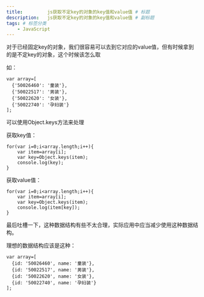 ```yaml
---
title:         js获取不定key的对象的key值和value值 # 标题
description:   js获取不定key的对象的key值和value值 # 副标题
tags: # 标签分类
    - JavaScript
---
```


对于已经固定key的对象，我们很容易可以去到它对应的value值，但有时候拿到的是不定key的对象，这个时候该怎么取

如：
```
var array=[
  {'50026460': '童装'},
  {'50022517': '男装'},
  {'50022620': '女装'},
  {'50022740': '孕妇装'}
];
```

可以使用Object.keys方法来处理

获取key值：
```
for(var i=0;i<array.length;i++){
    var item=array[i];
    var key=Object.keys(item);
    console.log(key);
}
```

获取value值：
```
for(var i=0;i<array.length;i++){
    var item=array[i];
    var key=Object.keys(item);
    console.log(item[key]);
}
```

最后吐槽一下，这种数据结构有些不太合理，实际应用中应当减少使用这种数据结构。

理想的数据结构应该是这种：
```
var array=[
  {id: '50026460', name: '童装'},
  {id: '50022517', name: '男装'},
  {id: '50022620', name: '女装'},
  {id: '50022740', name: '孕妇装'}
];
```